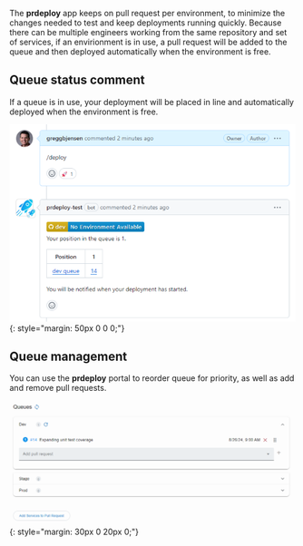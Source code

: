 The **prdeploy** app keeps on pull request per environment, to minimize the changes needed to test and keep deployments running quickly.  Because there can be multiple engineers working from the same repository and set of services, if an envirionment is in use, a pull request will be added to the queue and then deployed automatically when the environment is free.

## Queue status comment

If a queue is in use, your deployment will be placed in line and automatically deployed when the environment is free.

![Deployment queue comment](./assets/images/screenshots/deployment-queues.png)
{: style="margin: 50px 0 0 0;"}

## Queue management

You can use the **prdeploy** portal to reorder queue for priority, as well as add and remove pull requests.

![prdeploy queues](./assets/images/screenshots/prdeploy-portal-queues.png)
{: style="margin: 30px 0 20px 0;"}